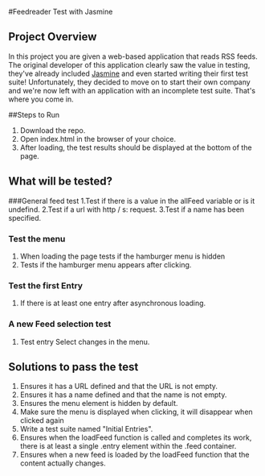 #Feedreader Test with Jasmine

## Project Overview

In this project you are given a web-based application that reads RSS feeds. The original developer of this application clearly saw the value in testing, they've already included [Jasmine](http://jasmine.github.io/) and even started writing their first test suite! Unfortunately, they decided to move on to start their own company and we're now left with an application with an incomplete test suite. That's where you come in.

##Steps to Run
1. Download the repo.
2. Open index.html in the browser of your choice.
3. After loading, the test results should be displayed at the bottom of the page.


## What will be tested?

###General feed test
1.Test if there is a value in the allFeed variable or is it undefind.
2.Test if a url with http / s: request.
3.Test if a name has been specified.

### Test the menu
1. When loading the page tests if the hamburger menu is hidden
2. Tests if the hamburger menu appears after clicking.

### Test the first Entry
1. If there is at least one entry after asynchronous loading.

### A new Feed selection test
1. Test entry Select changes in the menu.

## Solutions to pass the test
1. Ensures it has a URL defined and that the URL is not empty.
2. Ensures it has a name defined and that the name is not empty.
3. Ensures the menu element is hidden by default. 
4. Make sure the menu is displayed when clicking, it will disappear when clicked again
5. Write a test suite named "Initial Entries".
6. Ensures when the loadFeed function is called and completes its work, there is at least a single .entry element within the .feed container.
7. Ensures when a new feed is loaded by the loadFeed function that the content actually changes.


